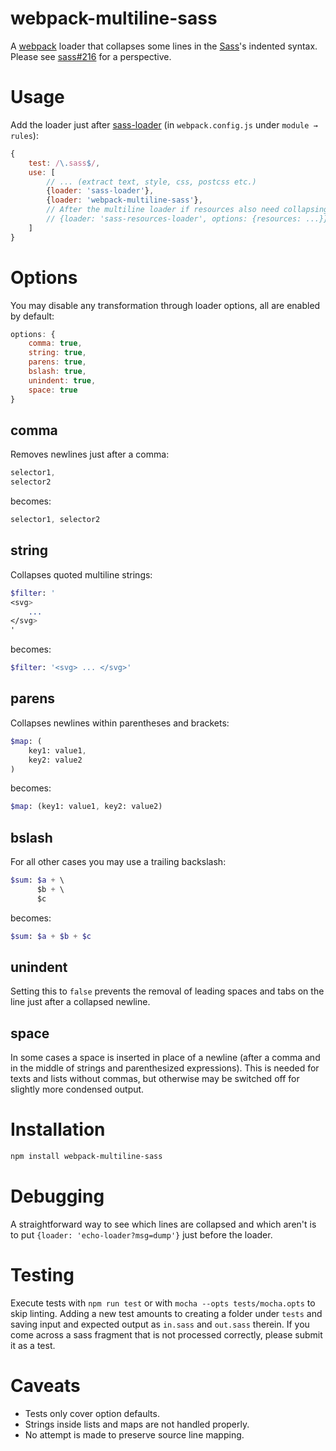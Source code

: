 webpack-multiline-sass
======================

A [webpack][] loader that collapses some lines in the [Sass][]'s indented
syntax. Please see [sass#216][] for a perspective.

[webpack]: https://webpack.github.io/
[sass]: https://sass-lang.com/
[sass#216]: https://github.com/sass/sass/issues/216

# Usage

Add the loader just after [sass-loader][] (in `webpack.config.js` under
`module → rules`):

```javascript
{
    test: /\.sass$/,
    use: [
        // ... (extract text, style, css, postcss etc.)
        {loader: 'sass-loader'},
        {loader: 'webpack-multiline-sass'},
        // After the multiline loader if resources also need collapsing:
        // {loader: 'sass-resources-loader', options: {resources: ...}}
    ]
}
```

[sass-loader]: https://github.com/webpack-contrib/sass-loader

# Options

You may disable any transformation through loader options, all are enabled by
default:

```javascript
options: {
    comma: true,
    string: true,
    parens: true,
    bslash: true,
    unindent: true,
    space: true
}
```

## comma

Removes newlines just after a comma:

```sass
selector1,
selector2
```

becomes:

```sass
selector1, selector2
```

## string

Collapses quoted multiline strings:

```sass
$filter: '
<svg>
    ...
</svg>
'
```

becomes:

```sass
$filter: '<svg> ... </svg>'
```

## parens

Collapses newlines within parentheses and brackets:

```sass
$map: (
    key1: value1,
    key2: value2
)
```

becomes:

```sass
$map: (key1: value1, key2: value2)
```

## bslash

For all other cases you may use a trailing backslash:

```sass
$sum: $a + \
      $b + \
      $c
```

becomes:

```sass
$sum: $a + $b + $c
```

## unindent

Setting this to `false` prevents the removal of leading spaces and tabs on
the line just after a collapsed newline.

## space

In some cases a space is inserted in place of a newline (after a comma and
in the middle of strings and parenthesized expressions).
This is needed for texts and lists without commas, but otherwise may be
switched off for slightly more condensed output.

# Installation

```bash
npm install webpack-multiline-sass
```

# Debugging

A straightforward way to see which lines are collapsed and which aren't is to
put `{loader: 'echo-loader?msg=dump'}` just before the loader.

# Testing

Execute tests with `npm run test` or with `mocha --opts tests/mocha.opts` to
skip linting.
Adding a new test amounts to creating a folder under `tests` and saving input
and expected output as `in.sass` and `out.sass` therein.
If you come across a sass fragment that is not processed correctly, please
submit it as a test.

# Caveats

* Tests only cover option defaults.
* Strings inside lists and maps are not handled properly.
* No attempt is made to preserve source line mapping.
